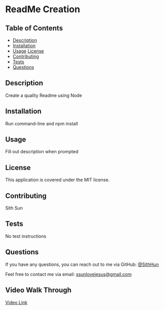 # ReadMe Creation

## Table of Contents
- [Description](#description)
- [Installation](#installation)
- [Usage](#usage)
[License](#license)
- [Contributing](#contributing)
- [Tests](#tests)
- [Questions](#questions)

## Description
Create a quality Readme using Node

## Installation
Run command-line and npm install

## Usage
Fill out description when prompted

## License

This application is covered under the MIT license.



## Contributing
Sith Sun

## Tests
No test instructions

## Questions
If you have any questions, you can reach out to me via GitHub: [@SithHun](https://github.com/SithHun)

Feel free to contact me via email: ssunlovejesus@gmail.com

## Video Walk Through
[Video Link](https://drive.google.com/file/d/1ungmXh9PdI6ZX4_M6eOlFi0qRalDQB9z/view)